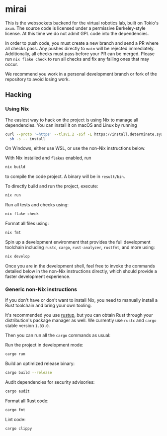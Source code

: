 # mirai

This is the websockets backend for the virtual robotics lab, built on Tokio's
`axum`. The source code is licensed under a permissive Berkeley-style license.
At this time we do not admit GPL code into the dependencies.

In order to push code, you must create a new branch and send a PR where all
checks pass. Any pushes directly to `main` will be rejected immediately.
Additionally, all checks must pass before your PR can be merged. Please run
`nix flake check` to run all checks and fix any failing ones that may occur.

We recommend you work in a personal development branch or fork of the
repository to avoid losing work.

## Hacking

### Using Nix

The easiest way to hack on the project is using Nix to manage all dependencies.
You can install it on macOS and Linux by running

```sh
curl --proto '=https' --tlsv1.2 -sSf -L https://install.determinate.systems/nix | \
  sh -s -- install
```

On Windows, either use WSL, or use the non-Nix instructions below.

With Nix installed and `flakes` enabled, run

```sh
nix build
```

to compile the code project. A binary will be in `result/bin`.

To directly build and run the project, execute:

```sh
nix run
```

Run all tests and checks using:

```sh
nix flake check
```

Format all files using:

```sh
nix fmt
```

Spin up a development environment that provides the full development toolchain
including `rustc`, `cargo`, `rust-analyzer`, `rustfmt`, and more using:

```sh
nix develop
```

Once you are in the development shell, feel free to invoke the commands
detailed below in the non-Nix instructions directly, which should provide a
faster development experience.

### Generic non-Nix instructions

If you don't have or don't want to install Nix, you need to manually install a
Rust toolchain and bring your own tooling.

It's recommended you use [rustup](https://rustup.rs/), but you can obtain Rust
through your distribution's package manager as well. We currently use `rustc`
and `cargo` stable version `1.83.0`.

Then you can run all the `cargo` commands as usual:

Run the project in development mode:

```sh
cargo run
```

Build an optimized release binary:

```sh
cargo build --release
```

Audit dependencies for security advisories:

```sh
cargo audit
```

Format all Rust code:

```sh
cargo fmt
```

Lint code:

```sh
cargo clippy
```

